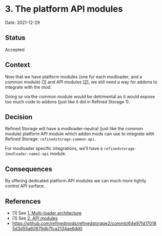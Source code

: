 # 3. The platform API modules

Date: 2021-12-29

## Status

Accepted

## Context

Now that we have platform modules (one for each modloader, and a common module) [[1]](#1) and API
modules [[2]](#2), we still need a way for addons to integrate with the mod.

Doing so via the common module would be detrimental as it would expose too much code to addons (just like it did in
Refined Storage 1).

## Decision

Refined Storage will have a modloader-neutral (just like the common module) platform API module which addon mods can use
to integrate with Refined Storage: `refinedstorage-common-api`.

For modloader specific integrations, we'll have a `refinedstorage-{modloader-name}-api` module.

## Consequences

By offering dedicated platform API modules we can much more tightly control API surface.

## References

- <a id="1">[1]</a> See [1. Multi-loader architecture](001-multi-loader-architecture.md)
- <a id="2">[1]</a> See [2. API modules](002-api-modules.md)
- https://github.com/refinedmods/refinedstorage2/commit/64e97fd170185d3d55a60879db7fca2134ae6dd0
